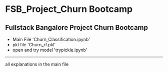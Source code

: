 # FSB_Project_Churn Bootcamp
Fullstack Bangalore Project Churn Bootcamp
-----------------------------------------------
- Main File 'Churn_Classification.ipynb'
- pkl file 'Churn_rf.pkl'
- open and try model 'trypickle.ipynb'
-------------------------------------------------
all explanations in the main file
